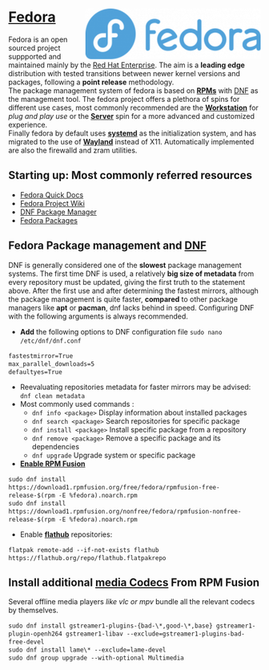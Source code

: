 # [Fedora](https://fedoraproject.org/wiki/Fedora_Project_Wiki) [<img src="https://github.com/SfikasTeo/Fedora/blob/main/Fedora_Logo.png" width="350" align="right" alt="Fedora">](https://docs.fedoraproject.org/en-US/docs/)
Fedora is an open sourced project suppported and maintained mainly by the [Red Hat Enterprise](https://www.redhat.com/en). The aim is a **leading edge** distribution with tested transitions between newer kernel versions and packages, following a **point release** methodology.  
The package management system of fedora is based on **[RPMs](https://en.wikipedia.org/wiki/RPM_Package_Manager)** with [DNF](https://dnf.readthedocs.io/en/latest/index.html) as the management tool. The fedora project offers a plethora of spins for different use cases, most commonly recommended are the **[Workstation](https://getfedora.org/en/workstation/)** for *plug and play use* or the **[Server](https://getfedora.org/en/server/)** spin for a more advanced and customized experience.  
Finally fedora by default uses **[systemd](https://docs.fedoraproject.org/en-US/quick-docs/understanding-and-administering-systemd/)** as the initialization system, and has migrated to the use of **[Wayland](https://wayland.freedesktop.org/)** instead of X11. Automatically implemented are also the firewalld and zram utilities.

## Starting up: Most commonly referred resources

* [Fedora Quick Docs](https://docs.fedoraproject.org/en-US/quick-docs/)
* [Fedora Project Wiki](https://fedoraproject.org/wiki/Fedora_Project_Wiki)
* [DNF Package Manager](https://dnf.readthedocs.io/en/latest/index.html)
* [Fedora Packages](https://packages.fedoraproject.org/)

## Fedora Package management and [DNF](https://docs.fedoraproject.org/en-US/quick-docs/dnf/)
DNF is generally considered one of the **slowest** package management systems. The first time DNF is used, a relatively **big size of metadata** from every repository must be updated, giving the first truth to the statement above. After the first use and after determining the fastest mirrors, although the package management is quite faster, **compared** to other package managers like **apt** or **pacman**, dnf lacks behind in speed. Configuring DNF with the following arguments is always recommended.
* **Add** the following options to DNF configuration file `sudo nano /etc/dnf/dnf.conf`
```
fastestmirror=True
max_parallel_downloads=5
defaultyes=True
```
* Reevaluating repositories metadata for faster mirrors may be advised: `dnf clean metadata`
* Most commonly used commands : 
    * `dnf info <package>` Display information about installed packages
    * `dnf search <package>` Search repositories for specific package
    * `dnf install <package>` Install specific package from a repository
    * `dnf remove <package>` Remove a specific package and its dependencies
    * `dnf upgrade` Upgrade system or specific package
 * **[Enable RPM Fusion](https://docs.fedoraproject.org/en-US/quick-docs/setup_rpmfusion/)**
 ```
 sudo dnf install https://download1.rpmfusion.org/free/fedora/rpmfusion-free-release-$(rpm -E %fedora).noarch.rpm
 sudo dnf install https://download1.rpmfusion.org/nonfree/fedora/rpmfusion-nonfree-release-$(rpm -E %fedora).noarch.rpm
 ```
 * Enable **[flathub](https://flathub.org/home)** repositories: 
 ```
 flatpak remote-add --if-not-exists flathub https://flathub.org/repo/flathub.flatpakrepo
 ```
 
 ## Install additional [media Codecs](https://docs.fedoraproject.org/en-US/quick-docs/assembly_installing-plugins-for-playing-movies-and-music/) From RPM Fusion
Several offline media players *like vlc or mpv* bundle all the relevant codecs by themselves.
```
sudo dnf install gstreamer1-plugins-{bad-\*,good-\*,base} gstreamer1-plugin-openh264 gstreamer1-libav --exclude=gstreamer1-plugins-bad-free-devel
sudo dnf install lame\* --exclude=lame-devel
sudo dnf group upgrade --with-optional Multimedia
 ```

